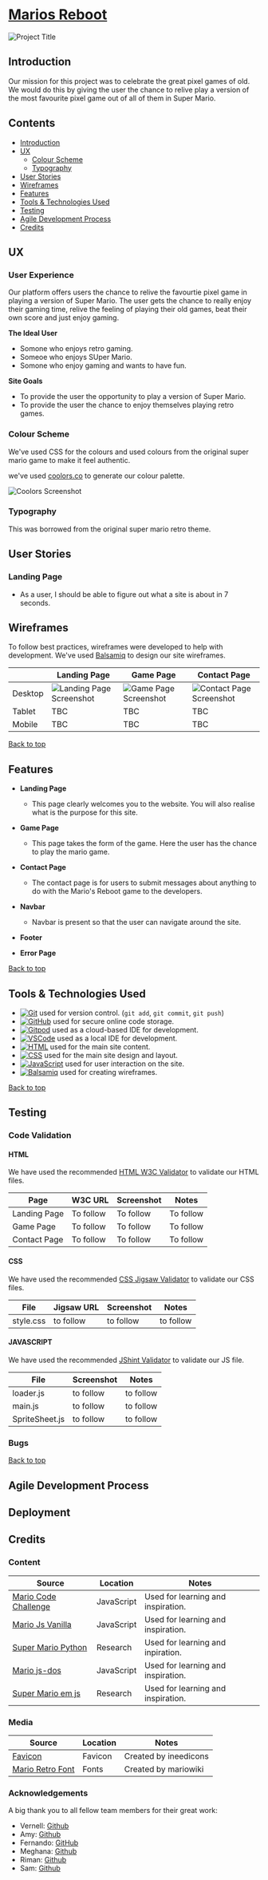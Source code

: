 # [Marios Reboot](https://vcgithubcode.github.io/retro-game/)

![Project Title](/assets/images/title.webp)

## Introduction

Our mission for this project was to celebrate the great pixel games of old.
We would do this by giving the user the chance to relive play a version of the most favourite pixel game out of all of them in Super Mario.

## Contents

  - [Introduction](#introduction)
  - [UX](#ux)
    - [Colour Scheme](#colour-scheme)
    - [Typography](#typography)
  - [User Stories](#user-stories)
  - [Wireframes](#wireframes)
  - [Features](#features)
  - [Tools & Technologies Used](#tools--technologies-used)
  - [Testing](#testing)
  - [Agile Development Process](#agile-development-process)
  - [Credits](#credits)

## UX

### User Experience

Our platform offers users the chance to relive the favourtie pixel game in playing a version of Super Mario. The user gets the chance to really enjoy their gaming time, relive the feeling of playing their old games, beat their own score and just enjoy gaming.

**The Ideal User**

- Somone who enjoys retro gaming.
- Someoe who enjoys SUper Mario.
- Somone who enjoy gaming and wants to have fun.

**Site Goals**

- To provide the user the opportunity to play a version of Super Mario.
- To provide the user the chance to enjoy themselves playing retro games.

### Colour Scheme

We've used CSS for the colours and used colours from the original super mario game to make it feel authentic.

we've used [coolors.co](https://coolors.co/000000-049cd8-fbd000-e52521-43b047) to generate our colour palette.

![Coolors Screenshot](/docs/readme_screenshots/coolors-screenshot.png)

### Typography

This was borrowed from the original super mario retro theme.

## User Stories

### Landing Page

- As a user, I should be able to figure out what a site is about in 7 seconds.

## Wireframes

To follow best practices, wireframes were developed to help with development.
We've used [Balsamiq](https://balsamiq.com/wireframes) to design our site wireframes.

|   | Landing Page | Game Page | Contact Page |
| --- | --- | --- | --- |
| Desktop | ![Landing Page Screenshot](/docs/wireframes/landing-page.png) | ![Game Page Screenshot](/docs/wireframes/game-page.png) | ![Contact Page Screenshot](/docs/wireframes/contact-page.png)|
| Tablet | TBC | TBC | TBC |
| Mobile | TBC | TBC | TBC |


[Back to top](#marios-reboot)

## Features

- **Landing Page**

  - This page clearly welcomes you to the website. You will also realise what is the purpose for this site.

- **Game Page**

  - This page takes the form of the game. Here the user has the chance to play the mario game.

- **Contact Page**

  - The contact page is for users to submit messages about anything to do with the Mario's Reboot game to the developers.

- **Navbar**

  - Navbar is present so that the user can navigate around the site.

- **Footer**

- **Error Page**

[Back to top](#marios-reboot)

## Tools & Technologies Used

- [![Git](https://img.shields.io/badge/Git-grey?logo=git&logoColor=F05032)](https://git-scm.com) used for version control. (`git add`, `git commit`, `git push`)
- [![GitHub](https://img.shields.io/badge/GitHub-grey?logo=github&logoColor=181717)](https://github.com) used for secure online code storage.
- [![Gitpod](https://img.shields.io/badge/Gitpod-grey?logo=gitpod&logoColor=FFAE33)](https://gitpod.io) used as a cloud-based IDE for development.
- [![VSCode](https://img.shields.io/badge/VSCode-grey?logo=htmx&logoColor=007ACC)](https://code.visualstudio.com) used as a local IDE for development.
- [![HTML](https://img.shields.io/badge/HTML-grey?logo=html5&logoColor=E34F26)](https://en.wikipedia.org/wiki/HTML) used for the main site content.
- [![CSS](https://img.shields.io/badge/CSS-grey?logo=css3&logoColor=1572B6)](https://en.wikipedia.org/wiki/CSS) used for the main site design and layout.
- [![JavaScript](https://img.shields.io/badge/JavaScript-grey?logo=javascript&logoColor=F7DF1E)](https://www.javascript.com) used for user interaction on the site.
- [![Balsamiq](https://img.shields.io/badge/Balsamiq-grey?logo=barmenia&logoColor=CE0908)](https://balsamiq.com/wireframes) used for creating wireframes.

[Back to top](#marios-reboot)

## Testing

### Code Validation

#### HTML

We have used the recommended [HTML W3C Validator](https://validator.w3.org) to validate our HTML files.

| Page | W3C URL | Screenshot | Notes |
| --- | --- | --- | --- |
| Landing Page | To follow | To follow | To follow |
| Game Page | To follow | To follow | To follow |
| Contact Page | To follow | To follow | To follow |


#### CSS

We have used the recommended [CSS Jigsaw Validator](https://jigsaw.w3.org/css-validator) to validate our CSS files.

| File | Jigsaw URL | Screenshot | Notes |
| --- | --- | --- | --- |
| style.css | to follow | to follow | to follow |

#### JAVASCRIPT

We have used the recommended [JShint Validator](https://jshint.com) to validate our JS file.

| File | Screenshot | Notes |
| --- | --- | --- |
| loader.js | to follow | to follow |
| main.js | to follow | to follow |
| SpriteSheet.js | to follow | to follow |

### Bugs

[Back to top](#marios-reboot)

## Agile Development Process

## Deployment

## Credits

### Content

| Source | Location | Notes |
| --- | --- | --- |
| [Mario Code Challenge](https://code.hatchxr.com/?step=7) | JavaScript | Used for learning and inspiration. |
| [Mario Js Vanilla](https://codepen.io/yananas/pen/xrjaGX) |JavaScript | Used for learning and inspiration. |
| [Super Mario Python](https://github.com/mx0c/super-mario-python?tab=readme-ov-file) | Research | Used for learning and inpiration. |
| [ Mario js-dos](https://js-dos.com/mario/) | JavaScript | Used for learning and inspiration. |
| [Super Mario em js](https://www.google.com/search?q=super+mario+em+js&rlz=1C1ONGR_enGB1059GB1059&oq=super+ma&gs_lcrp=EgZjaHJvbWUqCAgAEEUYJxg7MggIABBFGCcYOzIGCAEQRRg7Mg4IAhBFGCcYOxiABBiKBTISCAMQLhhDGNQCGLEDGIAEGIoFMhIIBBAuGEMY1AIYsQMYgAQYigUyEggFEC4YQxjUAhixAxiABBiKBTISCAYQLhhDGNQCGLEDGIAEGIoFMgYIBxBFGEDSAQkzMjUyajBqMTWoAgiwAgE&sourceid=chrome&ie=UTF-8) | Research | Used for learning and inspiration. |

### Media

| Source | Location | Notes |
| --- | --- | --- |
| [Favicon](https://www.favicon.cc/?action=icon&file_id=898422) | Favicon | Created by ineedicons |
| [Mario Retro Font](https://www.mariowiki.com/List_of_fonts#Classic_Super_Mario_font) | Fonts | Created by mariowiki | 

### Acknowledgements

A big thank you to all fellow team members for their great work:

- Vernell: [Github](https://github.com/VCGithubCode)
- Amy: [Github](https://github.com/NorfolkTate)
- Fernando: [GitHub](https://github.com/Goncalves95)
- Meghana: [Github](https://github.com/Meghanarajvinakota)
- Riman: [Github]()
- Sam: [Github](https://github.com/sam2829)
